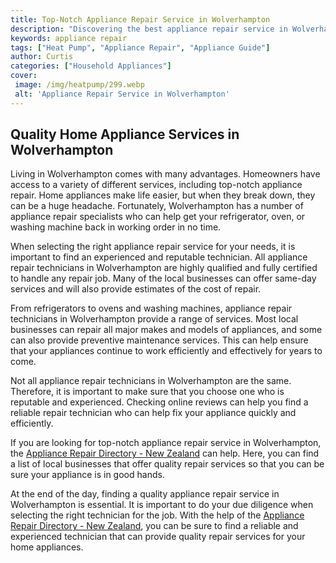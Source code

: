 ```yaml
---
title: Top-Notch Appliance Repair Service in Wolverhampton
description: "Discovering the best appliance repair service in Wolverhampton can be difficult Read this blog post to learn more about the best options available and find the one that will suit you best"
keywords: appliance repair
tags: ["Heat Pump", "Appliance Repair", "Appliance Guide"]
author: Curtis
categories: ["Household Appliances"]
cover: 
 image: /img/heatpump/299.webp
 alt: 'Appliance Repair Service in Wolverhampton'
---
```

## Quality Home Appliance Services in Wolverhampton

Living in Wolverhampton comes with many advantages. Homeowners have access to a variety of different services, including top-notch appliance repair. Home appliances make life easier, but when they break down, they can be a huge headache. Fortunately, Wolverhampton has a number of appliance repair specialists who can help get your refrigerator, oven, or washing machine back in working order in no time. 

When selecting the right appliance repair service for your needs, it is important to find an experienced and reputable technician. All appliance repair technicians in Wolverhampton are highly qualified and fully certified to handle any repair job. Many of the local businesses can offer same-day services and will also provide estimates of the cost of repair. 

From refrigerators to ovens and washing machines, appliance repair technicians in Wolverhampton provide a range of services. Most local businesses can repair all major makes and models of appliances, and some can also provide preventive maintenance services. This can help ensure that your appliances continue to work efficiently and effectively for years to come. 

Not all appliance repair technicians in Wolverhampton are the same. Therefore, it is important to make sure that you choose one who is reputable and experienced. Checking online reviews can help you find a reliable repair technician who can help fix your appliance quickly and efficiently. 

If you are looking for top-notch appliance repair service in Wolverhampton, the [Appliance Repair Directory - New Zealand](./pages/appliance-repair-technicians/new-zealand) can help. Here, you can find a list of local businesses that offer quality repair services so that you can be sure your appliance is in good hands. 

At the end of the day, finding a quality appliance repair service in Wolverhampton is essential. It is important to do your due diligence when selecting the right technician for the job. With the help of the [Appliance Repair Directory - New Zealand](./pages/appliance-repair-technicians/new-zealand), you can be sure to find a reliable and experienced technician that can provide quality repair services for your home appliances.

